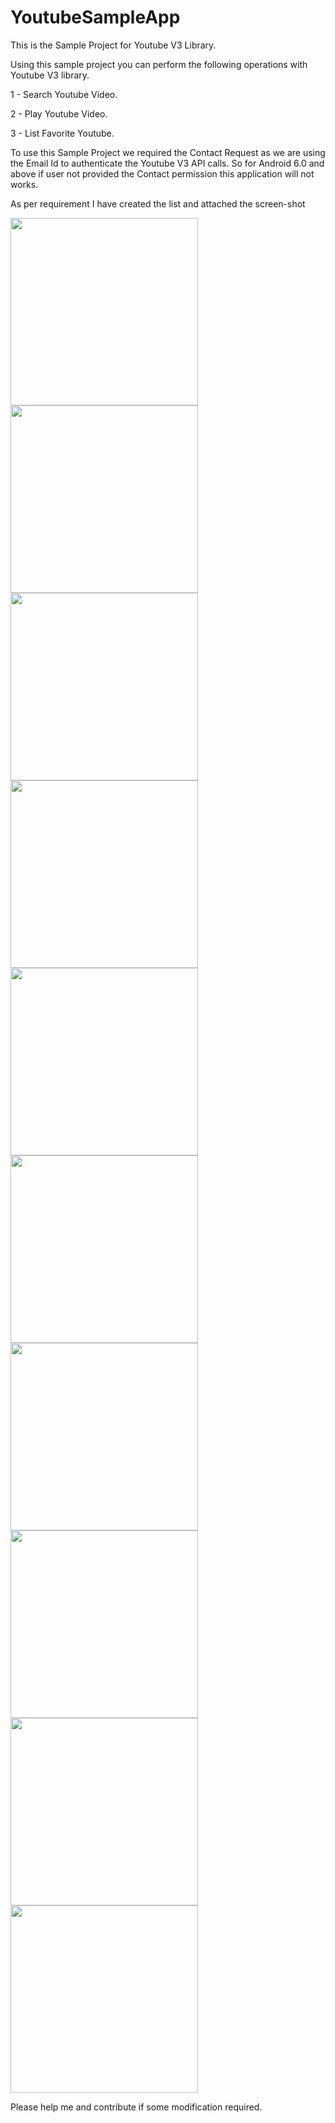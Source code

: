# YoutubeSampleApp     
	
This is the Sample Project for Youtube V3 Library. 

Using this sample project you can perform the following operations with Youtube V3 library.

1 - Search Youtube Video.

2 - Play Youtube Video.

3 - List Favorite Youtube.

To use this Sample Project we required the Contact Request as we are using the Email Id to authenticate the Youtube V3 API calls. So for Android 6.0 and above if user not provided the Contact permission this application will not works.


As per requirement I have created the list and attached the screen-shot 

<img src="https://github.com/kk-amit/YoutubeSampleApp/blob/master/IMG_1.png" width="300">		<img src="https://github.com/kk-amit/YoutubeSampleApp/blob/master/IMG_2.png" width="300">
<img src="https://github.com/kk-amit/YoutubeSampleApp/blob/master/IMG_3.png" width="300">
<img src="https://github.com/kk-amit/YoutubeSampleApp/blob/master/IMG_4.png" width="300">
<img src="https://github.com/kk-amit/YoutubeSampleApp/blob/master/IMG_5.png" width="300">
<img src="https://github.com/kk-amit/YoutubeSampleApp/blob/master/IMG_6.png" width="300">
<img src="https://github.com/kk-amit/YoutubeSampleApp/blob/master/IMG_7.png" width="300">
<img src="https://github.com/kk-amit/YoutubeSampleApp/blob/master/IMG_8.png" width="300">
<img src="https://github.com/kk-amit/YoutubeSampleApp/blob/master/IMG_9.png" width="300">
<img src="https://github.com/kk-amit/YoutubeSampleApp/blob/master/IMG_10.png" width="300">


Please help me and contribute if some modification required.
